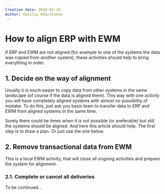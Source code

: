 ```yaml
---
Creation date: 2018-03-15
Author: Vasiliy Kharitonov
---
```


# How to align ERP with EWM

If ERP and EWM are not aligned (for example to one of the systems the data was copied from another system), these activities should help to bring everything in order.

## 1. Decide on the way of alignment

Usually it is much easier to copy data from other systems in the same landscape (of course if the data is aligned there). This way with one activity you will have completely aligned systems with almost no possibility of mistake. To do this, just ask you basis team to transfer data to ERP and EWM from aligned systems in the same time.

Surely there could be times when it is not possible (or preferable) but still the systems should be aligned. And here this article should help. The first step is to draw a plan. Or just use the one below.

## 2. Remove transactional data from EWM

This is a local EWM activity, that will close all ongoing activities and prepare the system for alignment.

### 2.1. Complete or cancel all deliveries

To be continued...
